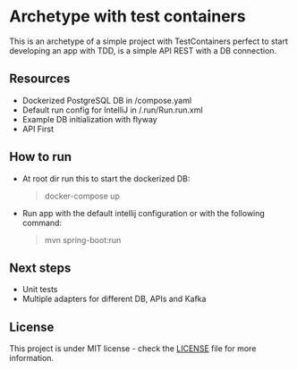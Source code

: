 # Archetype with test containers
This is an archetype of a simple project with TestContainers perfect to start
developing an app with TDD, is a simple API REST with a DB connection.

## Resources
- Dockerized PostgreSQL DB in /compose.yaml
- Default run config for IntelliJ in /.run/Run.run.xml
- Example DB initialization with flyway
- API First

## How to run
- At root dir run this to start the dockerized DB:
  > docker-compose up
- Run app with the default intellij configuration or with the following command:
  > mvn spring-boot:run

## Next steps
- Unit tests
- Multiple adapters for different DB, APIs and Kafka

## License
This project is under MIT license - check the [LICENSE](./LICENSE) file for more information.